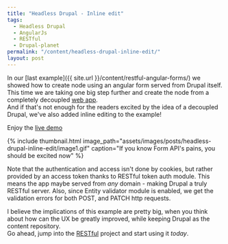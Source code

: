 ```yaml
---
title: "Headless Drupal - Inline edit"
tags: 
  - Headless Drupal
  - AngularJs
  - RESTful
  - Drupal-planet
permalink: "/content/headless-drupal-inline-edit/"
layout: post
---
```



In our [last example]({{ site.url }}/content/restful-angular-forms/) we showed how to create node using an angular form served from Drupal itself. This time we are taking one big step further and create the node from a completely decoupled [web app](https://github.com/Gizra/angular-drupal-forms-example).  
And if that's not enough for the readers excited by the idea of a decoupled Drupal, we've also added inline editing to the example!

Enjoy the [live demo](http://gizra.github.io/angular-drupal-forms-example/#/)

{% include thumbnail.html image_path="assets/images/posts/headless-drupal-inline-edit/image1.gif" caption="If you know Form API's pains, you should be excited now" %}

<!-- more -->

Note that the authentication and access isn't done by cookies, but rather provided by an access token thanks to RESTful token auth module. This means the app maybe served from _any_ domain - making Drupal a truly RESTful server.
Also, since Entity validator module is enabled, we get the validation errors for both POST, and PATCH http requests.

I believe the implications of this example are pretty big, when you think about how can the UX be greatly improved, while keeping Drupal as the content repository.  
Go ahead, jump into the [RESTful](https://github.com/Gizra/restful) project and start using it _today_.
